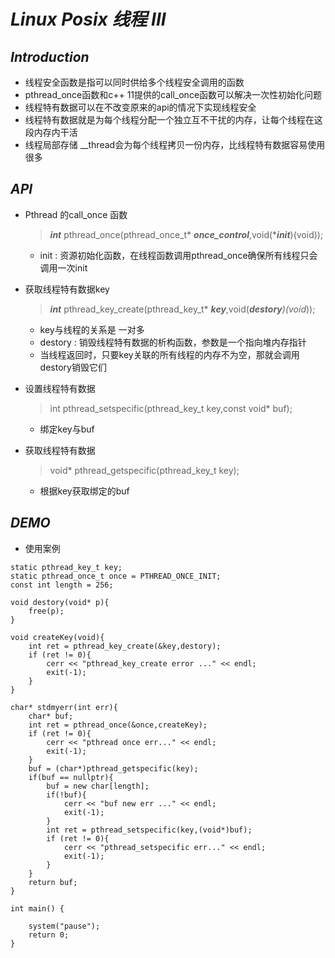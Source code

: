 # **_Linux Posix 线程 III_**
## _**Introduction**_
+ 线程安全函数是指可以同时供给多个线程安全调用的函数
+ pthread_once函数和c++ 11提供的call_once函数可以解决一次性初始化问题
+ 线程特有数据可以在不改变原来的api的情况下实现线程安全
+ 线程特有数据就是为每个线程分配一个独立互不干扰的内存，让每个线程在这段内存内干活
+ 线程局部存储  __thread会为每个线程拷贝一份内存，比线程特有数据容易使用很多
## **_API_**
+ Pthread 的call_once 函数
    > **_int_** pthread_once(pthread_once_t* **_once_control_**,void(***_init_**)(void));
    + init : 资源初始化函数，在线程函数调用pthread_once确保所有线程只会调用一次init
+ 获取线程特有数据key
    > **_int_** pthread_key_create(pthread_key_t* **_key_**,void(***_destory_**)(void*));
    + key与线程的关系是 一对多
    + destory : 销毁线程特有数据的析构函数，参数是一个指向堆内存指针
    + 当线程返回时，只要key关联的所有线程的内存不为空，那就会调用destory销毁它们

+ 设置线程特有数据
    > int pthread_setspecific(pthread_key_t key,const void* buf);
    + 绑定key与buf

+ 获取线程特有数据
    > void* pthread_getspecific(pthread_key_t key);
    + 根据key获取绑定的buf
## **_DEMO_**
+ 使用案例
```
static pthread_key_t key;
static pthread_once_t once = PTHREAD_ONCE_INIT;
const int length = 256;

void destory(void* p){
    free(p);
}

void createKey(void){
    int ret = pthread_key_create(&key,destory);
    if (ret != 0){
        cerr << "pthread_key_create error ..." << endl;
        exit(-1);
    }
}

char* stdmyerr(int err){
    char* buf;
    int ret = pthread_once(&once,createKey);
    if (ret != 0){
        cerr << "pthread once err..." << endl;
        exit(-1);
    }
    buf = (char*)pthread_getspecific(key);
    if(buf == nullptr){
        buf = new char[length];
        if(!buf){
            cerr << "buf new err ..." << endl;
            exit(-1);
        }
        int ret = pthread_setspecific(key,(void*)buf);
        if (ret != 0){
            cerr << "pthread_setspecific err..." << endl;
            exit(-1);
        }
    }
    return buf;
}

int main() {

    system("pause");
    return 0;
}
```
